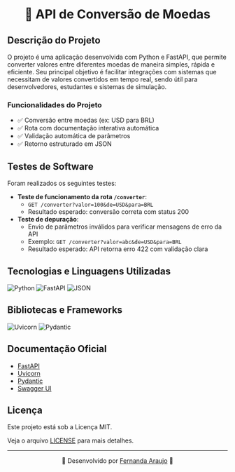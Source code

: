 <h1 align="center">💱 API de Conversão de Moedas</h1>


## Descrição do Projeto

O projeto é uma aplicação desenvolvida com Python e FastAPI, que permite converter valores entre diferentes moedas de maneira simples, rápida e eficiente. Seu principal objetivo é facilitar integrações com sistemas que necessitam de valores convertidos em tempo real, sendo útil para desenvolvedores, estudantes e sistemas de simulação.

### Funcionalidades do Projeto

- ✅ Conversão entre moedas (ex: USD para BRL)
- ✅ Rota com documentação interativa automática
- ✅ Validação automática de parâmetros
- ✅ Retorno estruturado em JSON

## Testes de Software

Foram realizados os seguintes testes:

- **Teste de funcionamento da rota `/converter`**:
  - `GET /converter?valor=100&de=USD&para=BRL`
  - Resultado esperado: conversão correta com status 200
- **Teste de depuração**:
  - Envio de parâmetros inválidos para verificar mensagens de erro da API
  - Exemplo: `GET /converter?valor=abc&de=USD&para=BRL`
  - Resultado esperado: API retorna erro 422 com validação clara

## Tecnologias e Linguagens Utilizadas

![Python](https://img.shields.io/badge/Python-3.11-blue?logo=python)
![FastAPI](https://img.shields.io/badge/FastAPI-Framework-blue?logo=fastapi&logoColor=blue)
![JSON](https://img.shields.io/badge/JSON-Format-blue?logo=json&logoColor=blue)

## Bibliotecas e Frameworks

![Uvicorn](https://img.shields.io/badge/Uvicorn-ASGI-blue?logo=uvicorn)
![Pydantic](https://img.shields.io/badge/Pydantic-Validation-blue?logo=python)

## Documentação Oficial

- [FastAPI](https://fastapi.tiangolo.com/)
- [Uvicorn](https://www.uvicorn.org/)
- [Pydantic](https://docs.pydantic.dev/)
- [Swagger UI](https://swagger.io/tools/swagger-ui/)

## Licença

Este projeto está sob a Licença MIT.  

Veja o arquivo [LICENSE](LICENSE) para mais detalhes.

---

<p align="center">
  🔹 Desenvolvido por <a href="https://github.com/AraujoTech1">Fernanda Araujo</a> 🔹
</p>
